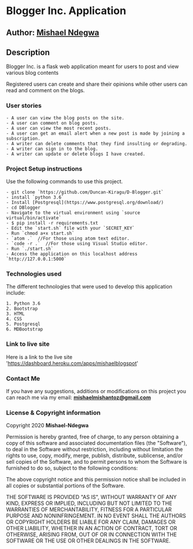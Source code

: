 # Blogger Inc. Application

## Author:  [Mishael Ndegwa](https://github.com/mishael254)

## Description
Blogger Inc. is a flask web application meant for users to post and view various blog contents

Registered users can create and share their opinions while other users can read and comment on the blogs.

### User stories
```
- A user can view the blog posts on the site.
- A user can comment on blog posts.
- A user can view the most recent posts.
- A user can get an email alert when a new post is made by joining a subscription.
- A writer can delete comments that they find insulting or degrading.
- A writer can sign in to the blog.
- A writer can update or delete blogs I have created.
```
### Project Setup instructions
Use the following commands to use this project.
```
- git clone `https://github.com/Duncan-Kiragu/D-Blogger.git`
- install `python 3.6`
- Install [Postgresql](https://www.postgresql.org/download/)
- cd DBlogger
- Navigate to the virtual environment using `source virtual/bin/activate`
- $ pip install -r requirements.txt
- Edit the `start.sh` file with your `SECRET_KEY`
- Run `chmod a+x start.sh`
- `atom .`  //For those using atom text editor.
- `code -r .`  //For those using Visual Studio editor.
- Run `./start.sh`
- Access the application on this localhost address `http://127.0.0.1:5000`
```
### Technologies used
The different technologies that were used to develop this application include:
```
1. Python 3.6
2. Bootstrap
3. HTML
4. CSS
5. Postgresql
6. MDBootstrap
```

### Link to live site
Here is a link to the live site 'https://dashboard.heroku.com/apps/mishaelblogspot'


### Contact Me
If you have any suggestions, additions or modifications on this project you can reach me via my email: **mishaelmishantoz@gmail.com**

### License  & Copyright information

Copyright 2020 **Mishael-Ndegwa**

Permission is hereby granted, free of charge, to any person obtaining a copy of this software and associated documentation files (the "Software"), to deal in the Software without restriction, including without limitation the rights to use, copy, modify, merge, publish, distribute, sublicense, and/or sell copies of the Software, and to permit persons to whom the Software is furnished to do so, subject to the following conditions:

The above copyright notice and this permission notice shall be included in all copies or substantial portions of the Software.

THE SOFTWARE IS PROVIDED "AS IS", WITHOUT WARRANTY OF ANY KIND, EXPRESS OR IMPLIED, INCLUDING BUT NOT LIMITED TO THE WARRANTIES OF MERCHANTABILITY, FITNESS FOR A PARTICULAR PURPOSE AND NONINFRINGEMENT. IN NO EVENT SHALL THE AUTHORS OR COPYRIGHT HOLDERS BE LIABLE FOR ANY CLAIM, DAMAGES OR OTHER LIABILITY, WHETHER IN AN ACTION OF CONTRACT, TORT OR OTHERWISE, ARISING FROM, OUT OF OR IN CONNECTION WITH THE SOFTWARE OR THE USE OR OTHER DEALINGS IN THE SOFTWARE.

